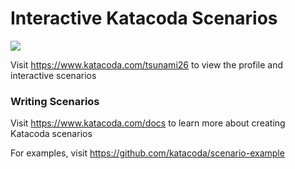# Interactive Katacoda Scenarios

[![](http://shields.katacoda.com/katacoda/tsunami26/count.svg)](https://www.katacoda.com/tsunami26 "Get your profile on Katacoda.com")

Visit https://www.katacoda.com/tsunami26 to view the profile and interactive scenarios

### Writing Scenarios
Visit https://www.katacoda.com/docs to learn more about creating Katacoda scenarios

For examples, visit https://github.com/katacoda/scenario-example
